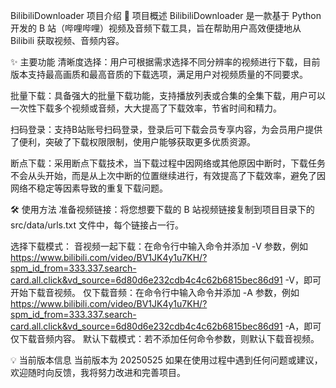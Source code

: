 BilibiliDownloader 项目介绍
📌 项目概述
BilibiliDownloader 是一款基于 Python 开发的 B 站（哔哩哔哩）视频及音频下载工具，旨在帮助用户高效便捷地从 Bilibili 获取视频、音频内容。

✨ 主要功能
清晰度选择：用户可根据需求选择不同分辨率的视频进行下载，目前版本支持最高画质和最高音质的下载选项，满足用户对视频质量的不同要求。

批量下载：具备强大的批量下载功能，支持播放列表或合集的全集下载，用户可以一次性下载多个视频或音频，大大提高了下载效率，节省时间和精力。

扫码登录：支持B站账号扫码登录，登录后可下载会员专享内容，为会员用户提供了便利，突破了下载权限限制，使用户能够获取更多优质资源。

断点下载：采用断点下载技术，当下载过程中因网络或其他原因中断时，下载任务不会从头开始，而是从上次中断的位置继续进行，有效提高了下载效率，避免了因网络不稳定等因素导致的重复下载问题。

🛠 使用方法
准备视频链接：将您想要下载的 B 站视频链接复制到项目目录下的 src/data/urls.txt 文件中，每个链接占一行。

选择下载模式：
音视频一起下载：在命令行中输入命令并添加 -V 参数，例如 https://www.bilibili.com/video/BV1JK4y1u7KH/?spm_id_from=333.337.search-card.all.click&vd_source=6d80d6e232cdb4c4c62b6815bec86d91 -V，即可开始下载音视频。
仅下载音频：在命令行中输入命令并添加 -A 参数，例如 https://www.bilibili.com/video/BV1JK4y1u7KH/?spm_id_from=333.337.search-card.all.click&vd_source=6d80d6e232cdb4c4c62b6815bec86d91 -A，即可仅下载音频内容。
默认下载模式：若不添加任何命令参数，则默认下载音视频。

💡 当前版本信息
当前版本为 20250525
如果在使用过程中遇到任何问题或建议，欢迎随时向反馈，我将努力改进和完善项目。

